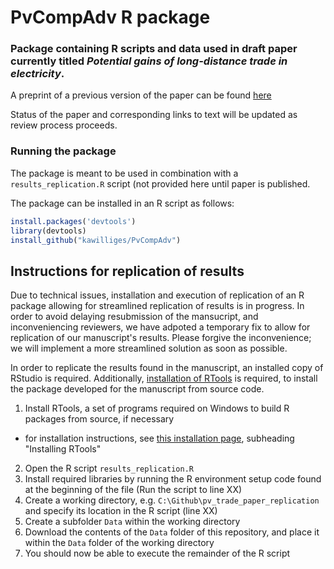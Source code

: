 # PvCompAdv R package
### Package containing R scripts and data used in draft paper currently titled *Potential gains of long-distance trade in electricity*.

A preprint of a previous version of the paper can be found [here](https://ui.adsabs.harvard.edu/abs/2022arXiv220501436L/abstract)

Status of the paper and corresponding links to text will be updated as review process proceeds.

### Running the package
The package is meant to be used in combination with a `results_replication.R` script (not provided here until paper is published.

The package can be installed in an R script as follows: 
```R
install.packages('devtools')
library(devtools)
install_github("kawilliges/PvCompAdv")
```

## Instructions for replication of results
Due to technical issues, installation and execution of replication of an R package allowing for streamlined replication of results is in progress. In order to avoid delaying resubmission of the mansucript, and inconveniencing reviewers, we have adpoted a temporary fix to allow for replication of our manuscript's results. Please forgive the inconvenience; we will implement a more streamlined solution as soon as possible. 

In order to replicate the results found in the manuscript, an installed copy of RStudio is required. Additionally, [installation of RTools](https://cran.r-project.org/bin/windows/Rtools/rtools42/rtools.html) is required, to install the package developed for the manuscript from source code.

1. Install RTools, a set of programs required on Windows to build R packages from source, if necessary
  * for installation instructions, see [this installation page](https://ohdsi.github.io/Hades/rSetup.html), subheading "Installing RTools"
2. Open the R script `results_replication.R`
3. Install required libraries by running the R environment setup code found at the beginning of the file (Run the script to line XX)
4. Create a working directory, e.g. `C:\Github\pv_trade_paper_replication` and specify its location in the R script (line XX)
5. Create a subfolder `Data` within the working directory 
6. Download the contents of the `Data` folder of this repository, and place it within the `Data` folder of the working directory
7. You should now be able to execute the remainder of the R script